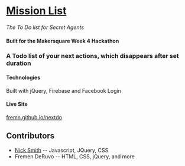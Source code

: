 [Mission List](fremn.github.co/nextdo)
======

*The To Do list for Secret Agents*

#### Built for the Makersquare Week 4 Hackathon 

### A Todo list of your next actions, which disappears after set duration

#### Technologies 

Built with jQuery, Firebase and Facebook Login

#### Live Site

[fremn.github.io/nextdo](http://fremn.github.io/nextdo)



## Contributors 

* [Nick Smith](http://www.github.com/nicholaspsmith) -- Javascript, JQuery, CSS
* Fremen DeRuvo -- HTML, CSS, jQuery, and more
